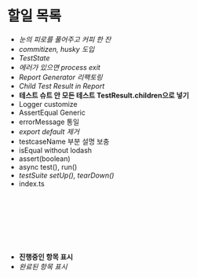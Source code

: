 # 할일 목록

- *눈의 피로를 풀어주고 커피 한 잔*
- *commitizen, husky 도입*
- *TestState*
- *에러가 있으면 process exit*
- *Report Generator 리팩토링*
- *Child Test Result in Report*
- **테스트 슈트 안 모든 테스트 TestResult.children으로 넣기**
- Logger customize
- AssertEqual Generic
- errorMessage 통일
- *export default 제거*
- testcaseName 부분 설명 보충
- isEqual without lodash
- assert(boolean)
- async test(), run()
- *testSuite setUp(), tearDown()*
- index.ts

<br>
<br>
<br>
<br>
<br>
<br>

- **진행중인 항목 표시**
- *완료된 항목 표시*